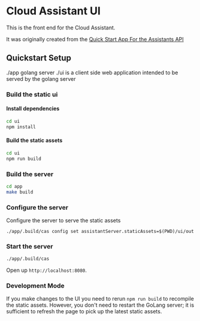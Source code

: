 # Cloud Assistant UI

This is the front end for the Cloud Assistant.

It was originally created from the [Quick Start App For the Assistants API](https://github.com/openai/openai-assistants-quickstart.git)

## Quickstart Setup

./app golang server
./ui is a client side web application intended to be served by the golang server 

### Build the static ui

#### Install dependencies

```sh
cd ui
npm install
```

#### Build the static assets

```sh
cd ui
npm run build
```

### Build the server

```bash
cd app
make build
```

### Configure the server 

Configure the server to serve the static assets

```
./app/.build/cas config set assistantServer.staticAssets=$(PWD)/ui/out
```

### Start the server

```bash
./app/.build/cas
```

Open up `http://localhost:8080`.

### Development Mode

If you make changes to the UI you need to rerun `npm run build` to recompile the static assets.
However, you don't need to restart the GoLang server; it is sufficient to refresh the page to pick up the
latest static assets.